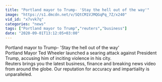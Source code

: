 ```yaml
---
title: "Portland mayor to Trump- 'Stay the hell out of the way'"
image: "https://s1.dmcdn.net/v/SQtCM1VJMQGqPq_7Z/x240"
vid_id: "x7vvk7q"
categories: "news"
tags: ["Portland mayor to Trump","reuters","business"]
date: "2020-09-01T13:12:05+03:00"
---
```

Portland mayor to Trump- 'Stay the hell out of the way'  <br>Portland Mayor Ted Wheeler launched a searing attack against President Trump, accusing him of inciting violence in his city.  <br>Reuters brings you the latest business, finance and breaking news video from around the globe.  Our reputation for accuracy and impartiality is unparalleled.
